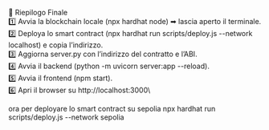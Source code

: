 🎯 Riepilogo Finale\
1️⃣ Avvia la blockchain locale (npx hardhat node) ➡ lascia aperto il terminale.\
2️⃣ Deploya lo smart contract (npx hardhat run scripts/deploy.js --network localhost) e copia l’indirizzo.\
3️⃣ Aggiorna server.py con l’indirizzo del contratto e l’ABI.\
4️⃣ Avvia il backend (python -m uvicorn server:app --reload).\
5️⃣ Avvia il frontend (npm start).\
6️⃣ Apri il browser su http://localhost:3000\

ora per deployare lo smart contract su sepolia npx hardhat run scripts/deploy.js --network sepolia